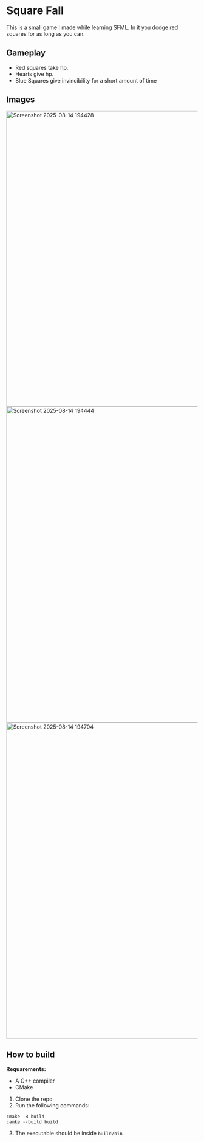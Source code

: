 # Square Fall

This is a small game I made while learning SFML. In it you dodge red squares for as long as you can.

## Gameplay
- Red squares take hp.
- Hearts give hp.
- Blue Squares give invincibility for a short amount of time

## Images
<img width="796" height="779" alt="Screenshot 2025-08-14 194428" src="https://github.com/user-attachments/assets/18c738da-808c-45ab-a4b6-2b14f29a7959" />

<img width="802" height="833" alt="Screenshot 2025-08-14 194444" src="https://github.com/user-attachments/assets/df25a56a-62ed-4ef1-bba2-49476441950c" />

<img width="802" height="833" alt="Screenshot 2025-08-14 194704" src="https://github.com/user-attachments/assets/643b6d4c-cdc4-4248-9e23-fdd4f53a72aa" />

## How to build
**Requarements:**
- A C++ compiler
- CMake

1. Clone the repo
2. Run the following commands:

```
cmake -B build
camke --build build
```
3. The executable should be inside `build/bin`
